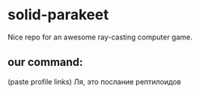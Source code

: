# solid-parakeet
Nice repo for an awesome ray-casting computer game.

## our command:
(paste profile links)
Ля, это послание рептилоидов
